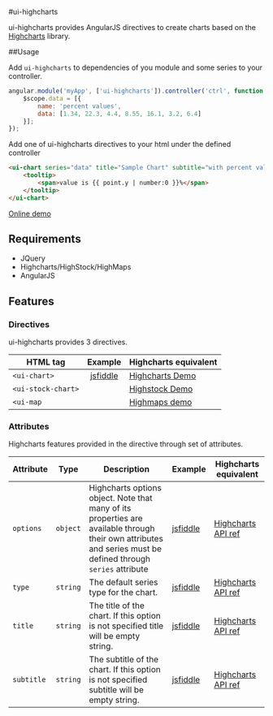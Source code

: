 #ui-highcharts

ui-highcharts provides AngularJS directives to create charts based on the [Highcharts](http://www.highcharts.com/) library.

##Usage

Add `ui-highcharts` to dependencies of you module and some series to your controller.

```javascript
angular.module('myApp', ['ui-highcharts']).controller('ctrl', function ($scope) {
    $scope.data = [{
        name: 'percent values',
        data: [1.34, 22.3, 4.4, 8.55, 16.1, 3.2, 6.4]
    }];
});
```

Add one of ui-highcharts directives to your html under the defined controller

```html
<ui-chart series="data" title="Sample Chart" subtitle="with percent values">
    <tooltip>
        <span>value is {{ point.y | number:0 }}%</span>
    </tooltip>
</ui-chart>
```

[Online demo](http://jsfiddle.net/gevgeny/LPVSz/)

## Requirements

- JQuery
- Highcharts/HighStock/HighMaps
- AngularJS

## Features

### Directives
ui-highcharts provides 3 directives.

| HTML tag      | Example | Highcharts equivalent |
| ------------- |:-------:| ----------------------|
| `<ui-chart>`  | [jsfiddle](http://jsfiddle.net/gevgeny/Mgm56/) | [Highcharts Demo](http://www.highcharts.com/demo) |
| `<ui-stock-chart>` | | [Highstock Demo](http://www.highcharts.com/stock/demo) |
| `<ui-map` |  | [Highmaps demo](http://www.highcharts.com/maps/demo) |

### Attributes
Highcharts features provided in the directive through set of attributes.

| Attribute             | Type     | Description                                   | Example                                           | Highcharts equivalent |
| ----------------------|----------|-----------------------------------------------|---------------------------------------------------|-----------------------|
| `options`             | `object` | Highcharts options object. Note that many of its properties are available through their own attributes and series must be defined through `series` attribute           | [jsfiddle](http://jsfiddle.net/gevgeny/8zBJL/)    | [Highcharts API ref](http://api.highcharts.com/highcharts) |
| `type`                | `string` | The default series type for the chart.                                                            | [jsfiddle](http://jsfiddle.net/gevgeny/LPRLs/)    | [Highcharts API ref](http://api.highcharts.com/highcharts#chart.type) |
| `title`               | `string` | The title of the chart. If this option is not specified title will be empty string.               | [jsfiddle](http://jsfiddle.net/gevgeny/EtpLw/)    | [Highcharts API ref](http://api.highcharts.com/highcharts#title.text) |
| `subtitle`            | `string` | The subtitle of the chart. If this option is not specified subtitle will be empty string.         | [jsfiddle](http://jsfiddle.net/gevgeny/EtpLw/)                | [Highcharts API ref](http://api.highcharts.com/highcharts#subtitle.text) |






    


